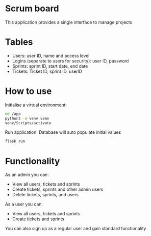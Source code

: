 # Scrum board

This application provides a single interface to manage projects

# Tables
- Users: user ID, name and access level
- Logins (separate to users for security): user ID, password 
- Sprints: sprint ID, start date, end date
- Tickets: Ticket ID, sprint ID, userID

# How to use
Initialise a virtual environment:
```bash
cd /app
python3 -m venv venv 
venv/Scripts/activate
```
Run application: Database will auto populate initial values

```bash
flask run
```

# Functionality
As an admin you can:
- View all users, tickets and sprints
- Create tickets, sprints and other admin users
- Delete tickets, sprints, and users

As a user you can:
- View all users, tickets and sprints
- Create tickets and sprints

You can also sign up as a regular user and gain standard functionality
